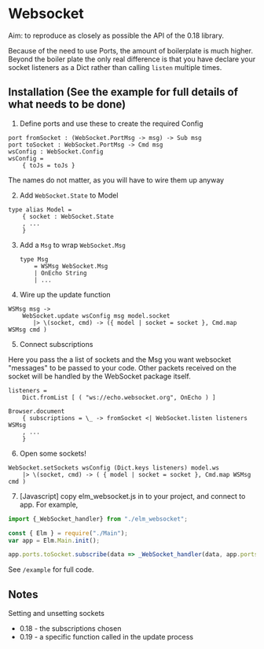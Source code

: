 # Websocket

Aim: to reproduce as closely as possible the API of the 0.18 library.

Because of the need to use Ports, the amount of boilerplate is much higher. Beyond the boiler plate the only real difference is that you have declare your socket listeners as a Dict rather than calling `listen` multiple times.

## Installation (See the example for full details of what needs to be done)

1) Define ports and use these to create the required Config 

```
port fromSocket : (WebSocket.PortMsg -> msg) -> Sub msg
port toSocket : WebSocket.PortMsg -> Cmd msg
wsConfig : WebSocket.Config
wsConfig =
    { toJs = toJs }
```
    
The names do not matter, as you will have to wire them up anyway

2) Add `WebSocket.State` to Model

```
type alias Model =
    { socket : WebSocket.State
    , ...
    }
```

3) Add a `Msg` to wrap `WebSocket.Msg`

    ```
    type Msg
        = WSMsg WebSocket.Msg
        | OnEcho String
        | ...

    ```
    
4) Wire up the update function

```
WSMsg msg ->
    WebSocket.update wsConfig msg model.socket
       |> \(socket, cmd) -> ({ model | socket = socket }, Cmd.map WSMsg cmd )     
```
        
5) Connect subscriptions 

Here you pass the a list of sockets and the Msg you want websocket "messages" to be passed to your code. Other packets received on the socket will be handled by the WebSocket package itself.

```
listeners =
    Dict.fromList [ ( "ws://echo.websocket.org", OnEcho ) ]
    
Browser.document
    { subscriptions = \_ -> fromSocket <| WebSocket.listen listeners WSMsg
    , ...
    }
```

6) Open some sockets!

```
WebSocket.setSockets wsConfig (Dict.keys listeners) model.ws
    |> \(socket, cmd) -> ( { model | socket = socket }, Cmd.map WSMsg cmd )
``` 

7) [Javascript] copy elm_websocket.js in to your project, and connect to app. For example,

```js
import {_WebSocket_handler} from "./elm_websocket";

const { Elm } = require("./Main");
var app = Elm.Main.init();

app.ports.toSocket.subscribe(data => _WebSocket_handler(data, app.ports.fromSocket.send));
```

See `/example` for full code. 

## Notes

Setting and unsetting sockets

- 0.18 - the subscriptions chosen
- 0.19 - a specific function called in the update process

